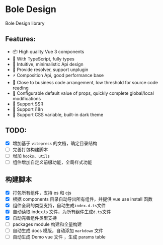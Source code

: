 # Bole Design

Bole Design library

## Features:

- 📦 High quality Vue 3 components
- 🔨 With TypeScript, fully types
- 📐 Intuitive, minimalistic Api design
- 🛫 Provide resolver, support unplugin
- ⚡ Composition Api, good performance base
- 👀 Close to business code arrangement, low threshold for source code reading
- 🔧 Configurable default value of props, quickly complete global/local modifications
- 🚤 Support SSR
- 🚩 Support i18n
- 🎨 Support CSS variable, built-in dark theme
<!-- - 💪 900+ unit tests to provide good stability -->

## TODO:

- [x] 增加基于 `vitepress` 的文档，确定目录结构
- [ ] 完善打包构建脚本
- [ ] 增加 `hooks`、`utils`
- [ ] 组件增加自定义前缀功能，全局样式功能

## 构建脚本

- [x] 打包所有组件，支持 es 和 cjs
- [x] 根据 components 目录自动导出所有组件，并提供 vue use install 函数
- [x] 组件全局的类型支持，自动生成`index.d.ts`文件
- [x] 自动读取 index.ts 文件，为所有组件生成`d.ts`文件
- [x] 自动完善组件类型支持
- [ ] packages module 构建和全量构建
- [ ] 自动生成 docs 模版，自动添加 `markdown` 文件
- [ ] 自动生成 Demo vue 文件 ，生成 params table
